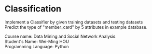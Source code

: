 # Classification
Implement a Classifier by given training datasets and testing datasets  
Predict the type of "member_card" by 5 attributes in example database.  

Course name: Data Mining and Social Network Analysis    
Student's Name: Wei-Ming HOU    
Programming Language: Python  
